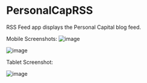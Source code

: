# PersonalCapRSS
RSS Feed app displays the Personal Capital blog feed.

Mobile Screenshots:
![image](https://user-images.githubusercontent.com/22328242/49548842-d01d4a80-f89b-11e8-85f8-7b4eb5c736a9.png)

![image](https://user-images.githubusercontent.com/22328242/49548847-d6132b80-f89b-11e8-8e81-be4117f55a1d.png)

Tablet Screenshot:

![image](https://user-images.githubusercontent.com/22328242/49548842-d01d4a80-f89b-11e8-85f8-7b4eb5c736a9.png)
